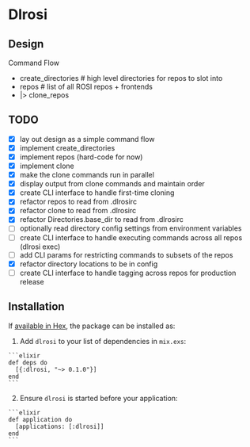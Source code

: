 # Dlrosi

## Design
Command Flow
- create_directories # high level directories for repos to slot into
- repos # list of all ROSI repos + frontends
- |> clone_repos

## TODO
- [x] lay out design as a simple command flow
- [x] implement create_directories
- [x] implement repos (hard-code for now)
- [x] implement clone
- [x] make the clone commands run in parallel
- [x] display output from clone commands and maintain order
- [x] create CLI interface to handle first-time cloning
- [x] refactor repos to read from .dlrosirc
- [x] refactor clone to read from .dlrosirc
- [x] refactor Directories.base_dir to read from .dlrosirc
- [ ] optionally read directory config settings from environment variables
- [ ] create CLI interface to handle executing commands across all repos (dlrosi exec)
- [ ] add CLI params for restricting commands to subsets of the repos
- [x] refactor directory locations to be in config
- [ ] create CLI interface to handle tagging across repos for production release

## Installation

If [available in Hex](https://hex.pm/docs/publish), the package can be installed as:

  1. Add `dlrosi` to your list of dependencies in `mix.exs`:

    ```elixir
    def deps do
      [{:dlrosi, "~> 0.1.0"}]
    end
    ```

  2. Ensure `dlrosi` is started before your application:

    ```elixir
    def application do
      [applications: [:dlrosi]]
    end
    ```
